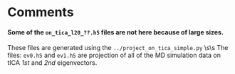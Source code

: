 # Comments
#### Some of the `on_tica_l20_??.h5` files are not here because of large sizes. 
These files are generated using the `../project_on_tica_simple.py` \s\s 
The files: `ev0.h5`  and  `ev1.h5`  are projection of all of the MD simulation data on tICA *1st* and *2nd* eigenvectors.

